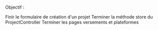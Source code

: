 Objectif :

Finir le formulaire de création d'un projet
Terminer la méthode store du ProjectController
Terminer les pages versements et plateformes
